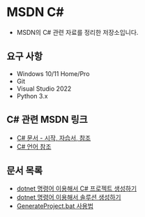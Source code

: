 # MSDN C#
- MSDN의 C# 관련 자료를 정리한 저장소입니다.

## 요구 사항
- Windows 10/11 Home/Pro
- Git
- Visual Studio 2022
- Python 3.x

## C# 관련 MSDN 링크
- [C# 문서 - 시작, 자습서, 참조](https://learn.microsoft.com/ko-kr/dotnet/csharp/tour-of-csharp/)
- [C# 언어 참조](https://learn.microsoft.com/ko-kr/dotnet/csharp/language-reference/)

## 문서 목록
- [dotnet 명령어 이용해서 C# 프로젝트 생성하기](./Docs/dotnet%20명령어%20이용해서%20C#%20프로젝트%20생성하기.md)
- [dotnet 명령어 이용해서 솔루션 생성하기](./Docs/dotnet%20명령어%20이용해서%20솔루션%20생성하기.md)
- [GenerateProject.bat 사용법](./Docs/GenerateProject.bat%20사용법.md)